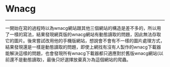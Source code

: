 # Wnacg
---
一開始在寫的過程時以為wnacg網站跟其他三個網站的構造是差不多的，所以用了一樣的寫法，結果發現網頁版的wnacg網站有動態讀取的問題，因此無法存取它的圖片。後來嘗試改用他的手機版網站，想說會不會有不一樣的圖片處理方式，結果發現還是一樣是動態讀取的問題，即使上網找有沒有人製作的wnacg下載器能解決這樣的問題，也會發現所有wnacg下載器都只適應對於舊版wnacg網站(以前還不是動態讀取)，最後只好選擇放棄真ㄉ為這個網站的爬蟲。


